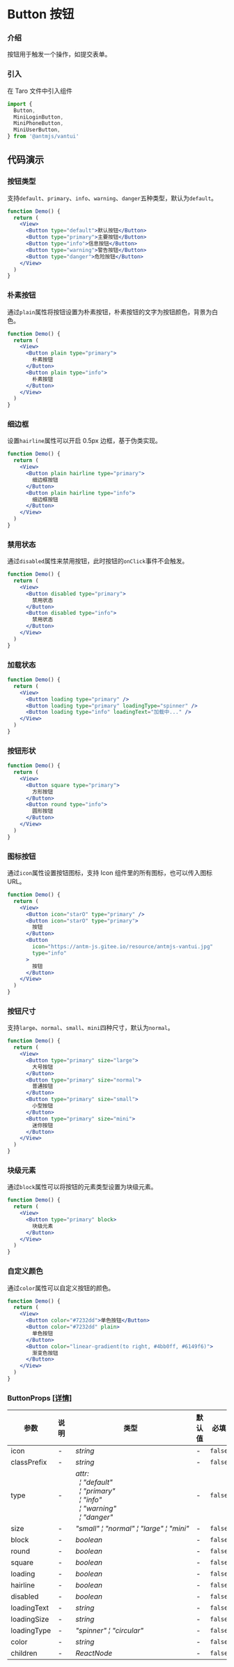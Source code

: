 # Button 按钮

### 介绍

按钮用于触发一个操作，如提交表单。

### 引入

在 Taro 文件中引入组件

```js
import {
  Button,
  MiniLoginButton,
  MiniPhoneButton,
  MiniUserButton,
} from '@antmjs/vantui'
```

## 代码演示

### 按钮类型

支持`default`、`primary`、`info`、`warning`、`danger`五种类型，默认为`default`。

```jsx
function Demo() {
  return (
    <View>
      <Button type="default">默认按钮</Button>
      <Button type="primary">主要按钮</Button>
      <Button type="info">信息按钮</Button>
      <Button type="warning">警告按钮</Button>
      <Button type="danger">危险按钮</Button>
    </View>
  )
}
```

### 朴素按钮

通过`plain`属性将按钮设置为朴素按钮，朴素按钮的文字为按钮颜色，背景为白色。

```jsx
function Demo() {
  return (
    <View>
      <Button plain type="primary">
        朴素按钮
      </Button>
      <Button plain type="info">
        朴素按钮
      </Button>
    </View>
  )
}
```

### 细边框

设置`hairline`属性可以开启 0.5px 边框，基于伪类实现。

```jsx
function Demo() {
  return (
    <View>
      <Button plain hairline type="primary">
        细边框按钮
      </Button>
      <Button plain hairline type="info">
        细边框按钮
      </Button>
    </View>
  )
}
```

### 禁用状态

通过`disabled`属性来禁用按钮，此时按钮的`onClick`事件不会触发。

```jsx
function Demo() {
  return (
    <View>
      <Button disabled type="primary">
        禁用状态
      </Button>
      <Button disabled type="info">
        禁用状态
      </Button>
    </View>
  )
}
```

### 加载状态

```jsx
function Demo() {
  return (
    <View>
      <Button loading type="primary" />
      <Button loading type="primary" loadingType="spinner" />
      <Button loading type="info" loadingText="加载中..." />
    </View>
  )
}
```

### 按钮形状

```jsx
function Demo() {
  return (
    <View>
      <Button square type="primary">
        方形按钮
      </Button>
      <Button round type="info">
        圆形按钮
      </Button>
    </View>
  )
}
```

### 图标按钮

通过`icon`属性设置按钮图标，支持 Icon 组件里的所有图标，也可以传入图标 URL。

```jsx
function Demo() {
  return (
    <View>
      <Button icon="starO" type="primary" />
      <Button icon="starO" type="primary">
        按钮
      </Button>
      <Button
        icon="https://antm-js.gitee.io/resource/antmjs-vantui.jpg"
        type="info"
      >
        按钮
      </Button>
    </View>
  )
}
```

### 按钮尺寸

支持`large`、`normal`、`small`、`mini`四种尺寸，默认为`normal`。

```jsx
function Demo() {
  return (
    <View>
      <Button type="primary" size="large">
        大号按钮
      </Button>
      <Button type="primary" size="normal">
        普通按钮
      </Button>
      <Button type="primary" size="small">
        小型按钮
      </Button>
      <Button type="primary" size="mini">
        迷你按钮
      </Button>
    </View>
  )
}
```

### 块级元素

通过`block`属性可以将按钮的元素类型设置为块级元素。

```jsx
function Demo() {
  return (
    <View>
      <Button type="primary" block>
        块级元素
      </Button>
    </View>
  )
}
```

### 自定义颜色

通过`color`属性可以自定义按钮的颜色。

```jsx
function Demo() {
  return (
    <View>
      <Button color="#7232dd">单色按钮</Button>
      <Button color="#7232dd" plain>
        单色按钮
      </Button>
      <Button color="linear-gradient(to right, #4bb0ff, #6149f6)">
        渐变色按钮
      </Button>
    </View>
  )
}
```

### ButtonProps [[详情]](https://github.com/AntmJS/vantui/tree/main/packages/vantui/types/button.d.ts)

| 参数        | 说明 | 类型                                                                                                                                                                                                                                                                                     | 默认值 | 必填    |
| ----------- | ---- | ---------------------------------------------------------------------------------------------------------------------------------------------------------------------------------------------------------------------------------------------------------------------------------------- | ------ | ------- |
| icon        | -    | _&nbsp;&nbsp;string<br/>_                                                                                                                                                                                                                                                                | -      | `false` |
| classPrefix | -    | _&nbsp;&nbsp;string<br/>_                                                                                                                                                                                                                                                                | -      | `false` |
| type        | -    | _&nbsp;&nbsp;attr:<br/>&nbsp;&nbsp;&nbsp;&nbsp;&brvbar;&nbsp;"default"<br/>&nbsp;&nbsp;&nbsp;&nbsp;&brvbar;&nbsp;"primary"<br/>&nbsp;&nbsp;&nbsp;&nbsp;&brvbar;&nbsp;"info"<br/>&nbsp;&nbsp;&nbsp;&nbsp;&brvbar;&nbsp;"warning"<br/>&nbsp;&nbsp;&nbsp;&nbsp;&brvbar;&nbsp;"danger"<br/>_ | -      | `false` |
| size        | -    | _&nbsp;&nbsp;"small"&nbsp;&brvbar;&nbsp;"normal"&nbsp;&brvbar;&nbsp;"large"&nbsp;&brvbar;&nbsp;"mini"<br/>_                                                                                                                                                                              | -      | `false` |
| block       | -    | _&nbsp;&nbsp;boolean<br/>_                                                                                                                                                                                                                                                               | -      | `false` |
| round       | -    | _&nbsp;&nbsp;boolean<br/>_                                                                                                                                                                                                                                                               | -      | `false` |
| square      | -    | _&nbsp;&nbsp;boolean<br/>_                                                                                                                                                                                                                                                               | -      | `false` |
| loading     | -    | _&nbsp;&nbsp;boolean<br/>_                                                                                                                                                                                                                                                               | -      | `false` |
| hairline    | -    | _&nbsp;&nbsp;boolean<br/>_                                                                                                                                                                                                                                                               | -      | `false` |
| disabled    | -    | _&nbsp;&nbsp;boolean<br/>_                                                                                                                                                                                                                                                               | -      | `false` |
| loadingText | -    | _&nbsp;&nbsp;string<br/>_                                                                                                                                                                                                                                                                | -      | `false` |
| loadingSize | -    | _&nbsp;&nbsp;string<br/>_                                                                                                                                                                                                                                                                | -      | `false` |
| loadingType | -    | _&nbsp;&nbsp;"spinner"&nbsp;&brvbar;&nbsp;"circular"<br/>_                                                                                                                                                                                                                               | -      | `false` |
| color       | -    | _&nbsp;&nbsp;string<br/>_                                                                                                                                                                                                                                                                | -      | `false` |
| children    | -    | _&nbsp;&nbsp;ReactNode<br/>_                                                                                                                                                                                                                                                             | -      | `false` |

